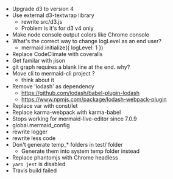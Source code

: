 - Upgrade d3 to version 4
- Use external d3-textwrap library
    - rewrite src/d3.js
    - Problem is it's for d3 v4 only
- Make node console output colors like Chrome console
- What's the correct way to change logLevel as an end user?
    - mermaid.initialize({ logLevel: 1 })
- Replace CodeClimate with coveralls
- Get familar with jison
- git graph requires a blank line at the end. why?
- Move cli to mermaid-cli project ?
    - think about it
- Remove 'lodash' as dependency
    - https://github.com/lodash/babel-plugin-lodash
    - https://www.npmjs.com/package/lodash-webpack-plugin
- Replace var with const/let
- Replace karma-webpack with karma-babel
- Stops working for mermaid-live-editor since 7.0.9
- global.mermaid_config
- rewrite logger
- rewrite less code
- Don't generate temp_* folders in test/ folder
    - Generate them into system temp folder instead
- Replace phantomjs with Chrome headless
- `yarn jest` is disabled
- Travis build failed
